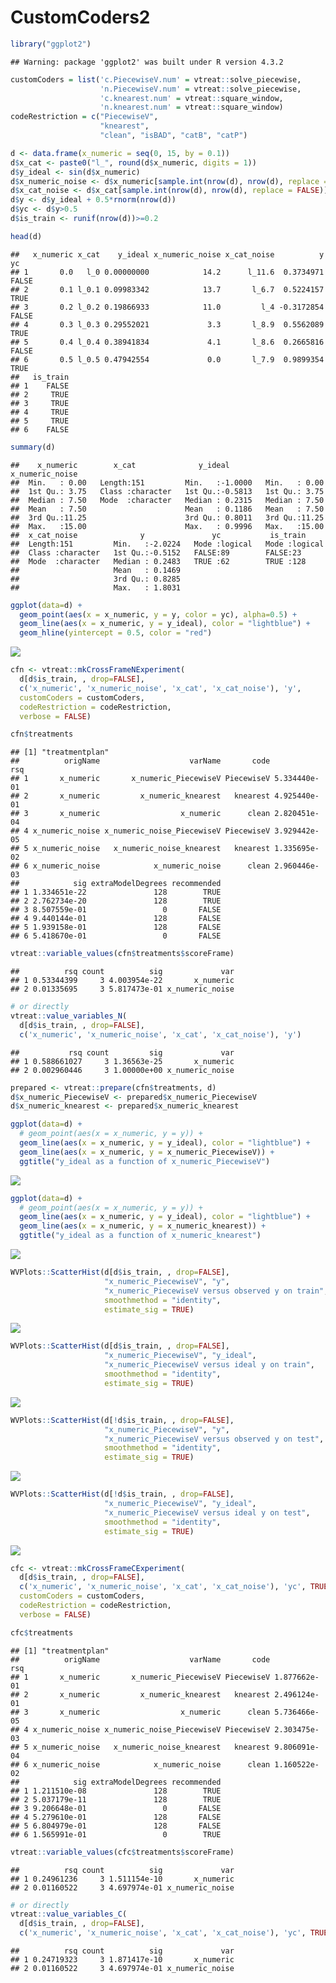 CustomCoders2
================

``` r
library("ggplot2")
```

    ## Warning: package 'ggplot2' was built under R version 4.3.2

``` r
customCoders = list('c.PiecewiseV.num' = vtreat::solve_piecewise,
                    'n.PiecewiseV.num' = vtreat::solve_piecewise,
                    'c.knearest.num' = vtreat::square_window,
                    'n.knearest.num' = vtreat::square_window)
codeRestriction = c("PiecewiseV", 
                    "knearest",
                    "clean", "isBAD", "catB", "catP")
```

``` r
d <- data.frame(x_numeric = seq(0, 15, by = 0.1))
d$x_cat <- paste0("l_", round(d$x_numeric, digits = 1))
d$y_ideal <- sin(d$x_numeric)
d$x_numeric_noise <- d$x_numeric[sample.int(nrow(d), nrow(d), replace = FALSE)]
d$x_cat_noise <- d$x_cat[sample.int(nrow(d), nrow(d), replace = FALSE)]
d$y <- d$y_ideal + 0.5*rnorm(nrow(d))
d$yc <- d$y>0.5
d$is_train <- runif(nrow(d))>=0.2

head(d)
```

    ##   x_numeric x_cat    y_ideal x_numeric_noise x_cat_noise          y    yc
    ## 1       0.0   l_0 0.00000000            14.2      l_11.6  0.3734971 FALSE
    ## 2       0.1 l_0.1 0.09983342            13.7       l_6.7  0.5224157  TRUE
    ## 3       0.2 l_0.2 0.19866933            11.0         l_4 -0.3172854 FALSE
    ## 4       0.3 l_0.3 0.29552021             3.3       l_8.9  0.5562089  TRUE
    ## 5       0.4 l_0.4 0.38941834             4.1       l_8.6  0.2665816 FALSE
    ## 6       0.5 l_0.5 0.47942554             0.0       l_7.9  0.9899354  TRUE
    ##   is_train
    ## 1    FALSE
    ## 2     TRUE
    ## 3     TRUE
    ## 4     TRUE
    ## 5     TRUE
    ## 6    FALSE

``` r
summary(d)
```

    ##    x_numeric        x_cat              y_ideal        x_numeric_noise
    ##  Min.   : 0.00   Length:151         Min.   :-1.0000   Min.   : 0.00  
    ##  1st Qu.: 3.75   Class :character   1st Qu.:-0.5813   1st Qu.: 3.75  
    ##  Median : 7.50   Mode  :character   Median : 0.2315   Median : 7.50  
    ##  Mean   : 7.50                      Mean   : 0.1186   Mean   : 7.50  
    ##  3rd Qu.:11.25                      3rd Qu.: 0.8011   3rd Qu.:11.25  
    ##  Max.   :15.00                      Max.   : 0.9996   Max.   :15.00  
    ##  x_cat_noise              y               yc           is_train      
    ##  Length:151         Min.   :-2.0224   Mode :logical   Mode :logical  
    ##  Class :character   1st Qu.:-0.5152   FALSE:89        FALSE:23       
    ##  Mode  :character   Median : 0.2483   TRUE :62        TRUE :128      
    ##                     Mean   : 0.1469                                  
    ##                     3rd Qu.: 0.8285                                  
    ##                     Max.   : 1.8031

``` r
ggplot(data=d) +
  geom_point(aes(x = x_numeric, y = y, color = yc), alpha=0.5) + 
  geom_line(aes(x = x_numeric, y = y_ideal), color = "lightblue") +
  geom_hline(yintercept = 0.5, color = "red")
```

![](CustomCoders2_files/figure-gfm/example-1.png)<!-- -->

``` r
cfn <- vtreat::mkCrossFrameNExperiment(
  d[d$is_train, , drop=FALSE], 
  c('x_numeric', 'x_numeric_noise', 'x_cat', 'x_cat_noise'), 'y',
  customCoders = customCoders,
  codeRestriction = codeRestriction,
  verbose = FALSE)

cfn$treatments
```

    ## [1] "treatmentplan"
    ##          origName                    varName       code          rsq
    ## 1       x_numeric       x_numeric_PiecewiseV PiecewiseV 5.334440e-01
    ## 2       x_numeric         x_numeric_knearest   knearest 4.925440e-01
    ## 3       x_numeric                  x_numeric      clean 2.820451e-04
    ## 4 x_numeric_noise x_numeric_noise_PiecewiseV PiecewiseV 3.929442e-05
    ## 5 x_numeric_noise   x_numeric_noise_knearest   knearest 1.335695e-02
    ## 6 x_numeric_noise            x_numeric_noise      clean 2.960446e-03
    ##            sig extraModelDegrees recommended
    ## 1 1.334651e-22               128        TRUE
    ## 2 2.762734e-20               128        TRUE
    ## 3 8.507559e-01                 0       FALSE
    ## 4 9.440144e-01               128       FALSE
    ## 5 1.939158e-01               128       FALSE
    ## 6 5.418670e-01                 0       FALSE

``` r
vtreat::variable_values(cfn$treatments$scoreFrame)
```

    ##          rsq count          sig             var
    ## 1 0.53344399     3 4.003954e-22       x_numeric
    ## 2 0.01335695     3 5.817473e-01 x_numeric_noise

``` r
# or directly
vtreat::value_variables_N(
  d[d$is_train, , drop=FALSE], 
  c('x_numeric', 'x_numeric_noise', 'x_cat', 'x_cat_noise'), 'y')
```

    ##           rsq count         sig             var
    ## 1 0.588661027     3 1.36563e-25       x_numeric
    ## 2 0.002960446     3 1.00000e+00 x_numeric_noise

``` r
prepared <- vtreat::prepare(cfn$treatments, d)
d$x_numeric_PiecewiseV <- prepared$x_numeric_PiecewiseV
d$x_numeric_knearest <- prepared$x_numeric_knearest

ggplot(data=d) +
  # geom_point(aes(x = x_numeric, y = y)) + 
  geom_line(aes(x = x_numeric, y = y_ideal), color = "lightblue") + 
  geom_line(aes(x = x_numeric, y = x_numeric_PiecewiseV)) +
  ggtitle("y_ideal as a function of x_numeric_PiecewiseV")
```

![](CustomCoders2_files/figure-gfm/solve_numeric-1.png)<!-- -->

``` r
ggplot(data=d) +
  # geom_point(aes(x = x_numeric, y = y)) + 
  geom_line(aes(x = x_numeric, y = y_ideal), color = "lightblue") + 
  geom_line(aes(x = x_numeric, y = x_numeric_knearest)) +
  ggtitle("y_ideal as a function of x_numeric_knearest")
```

![](CustomCoders2_files/figure-gfm/solve_numeric-2.png)<!-- -->

``` r
WVPlots::ScatterHist(d[d$is_train, , drop=FALSE], 
                     "x_numeric_PiecewiseV", "y",
                     "x_numeric_PiecewiseV versus observed y on train",
                     smoothmethod = "identity",
                     estimate_sig = TRUE)
```

![](CustomCoders2_files/figure-gfm/solve_numeric-3.png)<!-- -->

``` r
WVPlots::ScatterHist(d[d$is_train, , drop=FALSE], 
                     "x_numeric_PiecewiseV", "y_ideal",
                     "x_numeric_PiecewiseV versus ideal y on train",
                     smoothmethod = "identity",
                     estimate_sig = TRUE)
```

![](CustomCoders2_files/figure-gfm/solve_numeric-4.png)<!-- -->

``` r
WVPlots::ScatterHist(d[!d$is_train, , drop=FALSE], 
                     "x_numeric_PiecewiseV", "y",
                     "x_numeric_PiecewiseV versus observed y on test",
                     smoothmethod = "identity",
                     estimate_sig = TRUE)
```

![](CustomCoders2_files/figure-gfm/solve_numeric-5.png)<!-- -->

``` r
WVPlots::ScatterHist(d[!d$is_train, , drop=FALSE], 
                     "x_numeric_PiecewiseV", "y_ideal",
                     "x_numeric_PiecewiseV versus ideal y on test",
                     smoothmethod = "identity",
                     estimate_sig = TRUE)
```

![](CustomCoders2_files/figure-gfm/solve_numeric-6.png)<!-- -->

``` r
cfc <- vtreat::mkCrossFrameCExperiment(
  d[d$is_train, , drop=FALSE], 
  c('x_numeric', 'x_numeric_noise', 'x_cat', 'x_cat_noise'), 'yc', TRUE,
  customCoders = customCoders,
  codeRestriction = codeRestriction,
  verbose = FALSE)

cfc$treatments
```

    ## [1] "treatmentplan"
    ##          origName                    varName       code          rsq
    ## 1       x_numeric       x_numeric_PiecewiseV PiecewiseV 1.877662e-01
    ## 2       x_numeric         x_numeric_knearest   knearest 2.496124e-01
    ## 3       x_numeric                  x_numeric      clean 5.736466e-05
    ## 4 x_numeric_noise x_numeric_noise_PiecewiseV PiecewiseV 2.303475e-03
    ## 5 x_numeric_noise   x_numeric_noise_knearest   knearest 9.806091e-04
    ## 6 x_numeric_noise            x_numeric_noise      clean 1.160522e-02
    ##            sig extraModelDegrees recommended
    ## 1 1.211510e-08               128        TRUE
    ## 2 5.037179e-11               128        TRUE
    ## 3 9.206648e-01                 0       FALSE
    ## 4 5.279610e-01               128       FALSE
    ## 5 6.804979e-01               128       FALSE
    ## 6 1.565991e-01                 0        TRUE

``` r
vtreat::variable_values(cfc$treatments$scoreFrame)
```

    ##          rsq count          sig             var
    ## 1 0.24961236     3 1.511154e-10       x_numeric
    ## 2 0.01160522     3 4.697974e-01 x_numeric_noise

``` r
# or directly
vtreat::value_variables_C(
  d[d$is_train, , drop=FALSE], 
  c('x_numeric', 'x_numeric_noise', 'x_cat', 'x_cat_noise'), 'yc', TRUE)
```

    ##          rsq count          sig             var
    ## 1 0.24719323     3 1.871417e-10       x_numeric
    ## 2 0.01160522     3 4.697974e-01 x_numeric_noise
